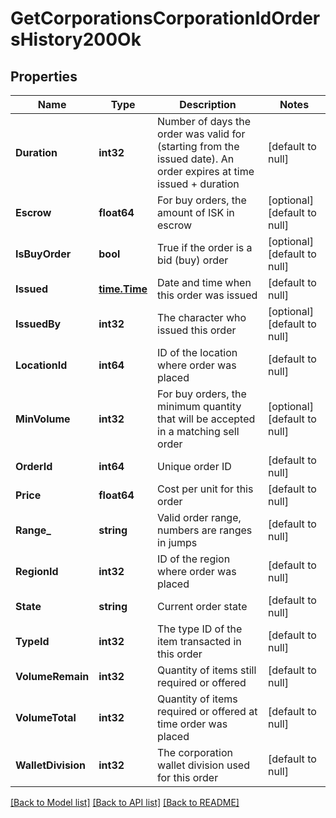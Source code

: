 # GetCorporationsCorporationIdOrdersHistory200Ok

## Properties
Name | Type | Description | Notes
------------ | ------------- | ------------- | -------------
**Duration** | **int32** | Number of days the order was valid for (starting from the issued date). An order expires at time issued + duration | [default to null]
**Escrow** | **float64** | For buy orders, the amount of ISK in escrow | [optional] [default to null]
**IsBuyOrder** | **bool** | True if the order is a bid (buy) order | [optional] [default to null]
**Issued** | [**time.Time**](time.Time.md) | Date and time when this order was issued | [default to null]
**IssuedBy** | **int32** | The character who issued this order | [optional] [default to null]
**LocationId** | **int64** | ID of the location where order was placed | [default to null]
**MinVolume** | **int32** | For buy orders, the minimum quantity that will be accepted in a matching sell order | [optional] [default to null]
**OrderId** | **int64** | Unique order ID | [default to null]
**Price** | **float64** | Cost per unit for this order | [default to null]
**Range_** | **string** | Valid order range, numbers are ranges in jumps | [default to null]
**RegionId** | **int32** | ID of the region where order was placed | [default to null]
**State** | **string** | Current order state | [default to null]
**TypeId** | **int32** | The type ID of the item transacted in this order | [default to null]
**VolumeRemain** | **int32** | Quantity of items still required or offered | [default to null]
**VolumeTotal** | **int32** | Quantity of items required or offered at time order was placed | [default to null]
**WalletDivision** | **int32** | The corporation wallet division used for this order | [default to null]

[[Back to Model list]](../README.md#documentation-for-models) [[Back to API list]](../README.md#documentation-for-api-endpoints) [[Back to README]](../README.md)



